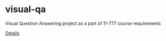 # visual-qa
Visual Question Answering project as a part of 11-777 course requirements

[Details](https://github.com/narendranathjoshi/visual-qa/wiki)
